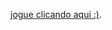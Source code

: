 

 [jogue clicando aqui :)](https://kenzie-academy-brasil-developers.github.io/m1-entrega-s4-entrega-construa-um-jogo-de-azar-cah-suzuki/).


